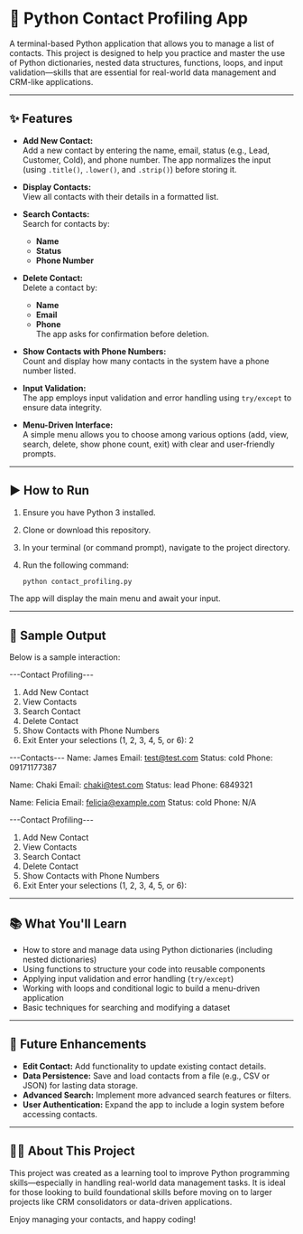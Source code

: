 # 📇 Python Contact Profiling App

A terminal-based Python application that allows you to manage a list of contacts. This project is designed to help you practice and master the use of Python dictionaries, nested data structures, functions, loops, and input validation—skills that are essential for real-world data management and CRM-like applications.

---

## ✨ Features

- **Add New Contact:**  
  Add a new contact by entering the name, email, status (e.g., Lead, Customer, Cold), and phone number. The app normalizes the input (using `.title()`, `.lower()`, and `.strip()`) before storing it.

- **Display Contacts:**  
  View all contacts with their details in a formatted list.

- **Search Contacts:**  
  Search for contacts by:
  - **Name**
  - **Status**
  - **Phone Number**

- **Delete Contact:**  
  Delete a contact by:
  - **Name**
  - **Email**
  - **Phone**  
  The app asks for confirmation before deletion.

- **Show Contacts with Phone Numbers:**  
  Count and display how many contacts in the system have a phone number listed.

- **Input Validation:**  
  The app employs input validation and error handling using `try/except` to ensure data integrity.

- **Menu-Driven Interface:**  
  A simple menu allows you to choose among various options (add, view, search, delete, show phone count, exit) with clear and user-friendly prompts.

---

## ▶️ How to Run

1. Ensure you have Python 3 installed.
2. Clone or download this repository.
3. In your terminal (or command prompt), navigate to the project directory.
4. Run the following command:

    ```bash
    python contact_profiling.py
    ```

The app will display the main menu and await your input.

---

## 🧾 Sample Output

Below is a sample interaction:

---Contact Profiling---

1. Add New Contact
2. View Contacts
3. Search Contact
4. Delete Contact
5. Show Contacts with Phone Numbers
6. Exit
Enter your selections (1, 2, 3, 4, 5, or 6): 2

---Contacts---
Name: James
Email: test@test.com
Status: cold
Phone: 09171177387

Name: Chaki
Email: chaki@test.com
Status: lead
Phone: 6849321

Name: Felicia
Email: felicia@example.com
Status: cold
Phone: N/A

---Contact Profiling---

1. Add New Contact
2. View Contacts
3. Search Contact
4. Delete Contact
5. Show Contacts with Phone Numbers
6. Exit
Enter your selections (1, 2, 3, 4, 5, or 6):




---

## 📚 What You'll Learn

- How to store and manage data using Python dictionaries (including nested dictionaries)
- Using functions to structure your code into reusable components
- Applying input validation and error handling (`try/except`)
- Working with loops and conditional logic to build a menu-driven application
- Basic techniques for searching and modifying a dataset

---

## 🔮 Future Enhancements

- **Edit Contact:** Add functionality to update existing contact details.
- **Data Persistence:** Save and load contacts from a file (e.g., CSV or JSON) for lasting data storage.
- **Advanced Search:** Implement more advanced search features or filters.
- **User Authentication:** Expand the app to include a login system before accessing contacts.

---

## 🙋‍♂️ About This Project

This project was created as a learning tool to improve Python programming skills—especially in handling real-world data management tasks. It is ideal for those looking to build foundational skills before moving on to larger projects like CRM consolidators or data-driven applications.

Enjoy managing your contacts, and happy coding!  


